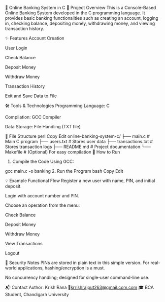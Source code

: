 🏦 Online Banking System in C
📘 Project Overview
This is a Console-Based Online Banking System developed in the C programming language. It provides basic banking functionalities such as creating an account, logging in, checking balance, depositing money, withdrawing money, and viewing transaction history.

✨ Features
Account Creation

User Login

Check Balance

Deposit Money

Withdraw Money

Transaction History

Exit and Save Data to File

🛠️ Tools & Technologies
Programming Language: C

Compilation: GCC Compiler

Data Storage: File Handling (TXT file)

📁 File Structure
perl
Copy
Edit
online-banking-system-c/
├── main.c               # Main C program
├── users.txt            # Stores user data
├── transactions.txt     # Stores transaction logs
├── README.md            # Project documentation
└── Makefile             # (Optional) For easy compilation
🧾 How to Run
1. Compile the Code
Using GCC:


gcc main.c -o banking
2. Run the Program
bash
Copy
Edit

💡 Example Functional Flow
Register a new user with name, PIN, and initial deposit.

Login with account number and PIN.

Choose an operation from the menu:

Check Balance

Deposit Money

Withdraw Money

View Transactions

Logout

🔐 Security Notes
PINs are stored in plain text in this simple version. For real-world applications, hashing/encryption is a must.

No concurrency handling; designed for single-user command-line use.

📬 Contact
Author: Krish Rana
📧krrishrajput263@gmail.com.com
🎓 BCA Student, Chandigarh University


